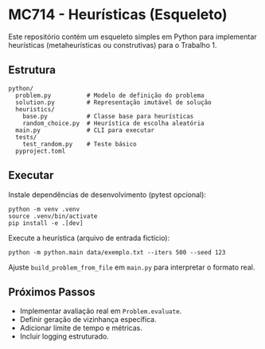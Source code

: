 # MC714 - Heurísticas (Esqueleto)

Este repositório contém um esqueleto simples em Python para implementar heurísticas
(metaheurísticas ou construtivas) para o Trabalho 1.

## Estrutura
```
python/
  problem.py          # Modelo de definição do problema
  solution.py         # Representação imutável de solução
  heuristics/
    base.py           # Classe base para heurísticas
    random_choice.py  # Heurística de escolha aleatória
  main.py             # CLI para executar
  tests/
    test_random.py    # Teste básico
  pyproject.toml
```

## Executar
Instale dependências de desenvolvimento (pytest opcional):
```
python -m venv .venv
source .venv/bin/activate
pip install -e .[dev]
```

Execute a heurística (arquivo de entrada fictício):
```
python -m python.main data/exemplo.txt --iters 500 --seed 123
```
Ajuste `build_problem_from_file` em `main.py` para interpretar o formato real.

## Próximos Passos
- Implementar avaliação real em `Problem.evaluate`.
- Definir geração de vizinhança específica.
- Adicionar limite de tempo e métricas.
- Incluir logging estruturado.

